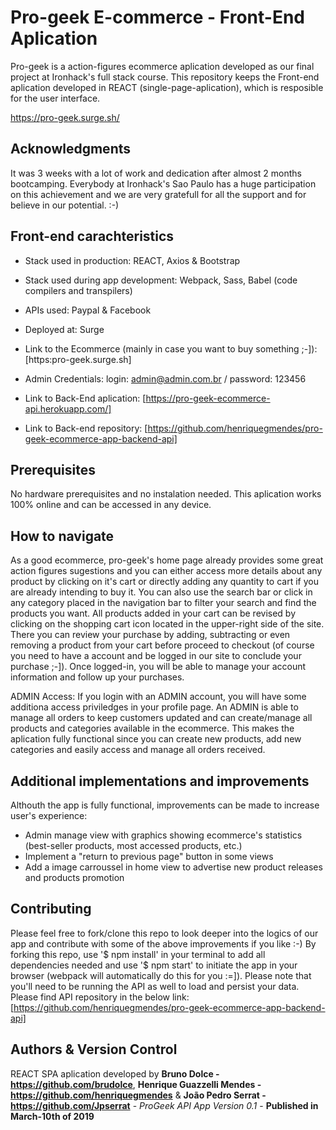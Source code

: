 # Pro-geek E-commerce - Front-End Aplication

Pro-geek is a action-figures ecommerce aplication developed as our final project at Ironhack's full stack course. This repository keeps the Front-end aplication developed in REACT (single-page-aplication), which is resposible for the user interface.

https://pro-geek.surge.sh/

## Acknowledgments

It was 3 weeks with a lot of work and dedication after almost 2 months bootcamping. Everybody at Ironhack's Sao Paulo has a huge participation on this achievement and we are very gratefull for all the support and for believe in our potential. :-)

## Front-end carachteristics

* Stack used in production: REACT, Axios & Bootstrap
* Stack used during app development: Webpack, Sass, Babel (code compilers and transpilers)
* APIs used: Paypal & Facebook
* Deployed at: Surge

* Link to the Ecommerce (mainly in case you want to buy something ;-]): [https:pro-geek.surge.sh]
* Admin Credentials: login: admin@admin.com.br / password: 123456

* Link to Back-End aplication: [https://pro-geek-ecommerce-api.herokuapp.com/]
* Link to Back-end repository: [https://github.com/henriquegmendes/pro-geek-ecommerce-app-backend-api]

## Prerequisites

No hardware prerequisites and no instalation needed. This aplication works 100% online and can be accessed in any device.

## How to navigate

As a good ecommerce, pro-geek's home page already provides some great action figures sugestions and you can either access more details about any product by clicking on it's cart or directly adding any quantity to cart if you are already intending to buy it. You can also use the search bar or click in any category placed in the navigation bar to filter your search and find the products you want.
All products added in your cart can be revised by clicking on the shopping cart icon located in the upper-right side of the site. There you can review your purchase by adding, subtracting or even removing a product from your cart before proceed to checkout (of course you need to have a account and be logged in our site to conclude your purchase ;-]).
Once logged-in, you will be able to manage your account information and follow up your purchases.

ADMIN Access:
If you login with an ADMIN account, you will have some additiona access priviledges in your profile page. An ADMIN is able to manage all orders to keep customers updated and can create/manage all products and categories available in the ecommerce. This makes the aplication fully functional since you can create new products, add new categories and easily access and manage all orders received. 

## Additional implementations and improvements

Althouth the app is fully functional, improvements can be made to increase user's experience:

* Admin manage view with graphics showing ecommerce's statistics (best-seller products, most accessed products, etc.)
* Implement a "return to previous page" button in some views
* Add a image carroussel in home view to advertise new product releases and products promotion

## Contributing

Please feel free to fork/clone this repo to look deeper into the logics of our app and contribute with some of the above improvements if you like :-)
By forking this repo, use '$ npm install' in your terminal to add all dependencies needed and use '$ npm start' to initiate the app in your browser (webpack will automatically do this for you :=]).
Please note that you'll need to be running the API as well to load and persist your data. Please find API repository in the below link:
[https://github.com/henriquegmendes/pro-geek-ecommerce-app-backend-api]

## Authors & Version Control

REACT SPA aplication developed by **Bruno Dolce - https://github.com/brudolce**, **Henrique Guazzelli Mendes - https://github.com/henriquegmendes** & **João Pedro Serrat - https://github.com/Jpserrat** - *ProGeek API App Version 0.1* - **Published in March-10th of 2019**
